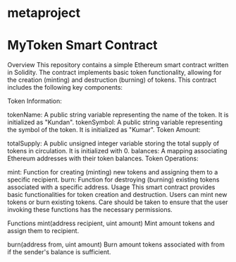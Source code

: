 # metaproject
# MyToken Smart Contract

Overview
This repository contains a simple Ethereum smart contract written in Solidity. The contract implements basic token functionality, allowing for the creation (minting) and destruction (burning) of tokens. This contract includes the following key components:

Token Information:

tokenName: A public string variable representing the name of the token. It is initialized as "Kundan".
tokenSymbol: A public string variable representing the symbol of the token. It is initialized as "Kumar".
Token Amount:

totalSupply: A public unsigned integer variable storing the total supply of tokens in circulation. It is initialized with 0.
balances: A mapping associating Ethereum addresses with their token balances.
Token Operations:

mint: Function for creating (minting) new tokens and assigning them to a specific recipient.
burn: Function for destroying (burning) existing tokens associated with a specific address.
Usage
This smart contract provides basic functionalities for token creation and destruction. Users can mint new tokens or burn existing tokens. Care should be taken to ensure that the user invoking these functions has the necessary permissions.

Functions
mint(address recipient, uint amount)
Mint amount tokens and assign them to recipient.

burn(address from, uint amount)
Burn amount tokens associated with from if the sender's balance is sufficient.
